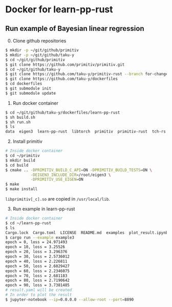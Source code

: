 # Docker for learn-pp-rust

## Run example of Bayesian linear regression
0. Clone github repositories
```bash
$ mkdir -p ~/git/github/primitiv
$ mkdir -p ~/git/github/taku-y
$ cd ~/git/github/primitiv
$ git clone https://github.com/primitiv/primitiv.git
$ cd ~/git/github/taku-y
$ git clone https://github.com/taku-y/primitiv-rust --branch for-changes-status
$ git clone https://github.com/taku-y/dockerfiles
$ cd dockerfiles
$ git submodule init
$ git submodule update
``` 

1. Run docker container
```bash
$ cd ~/git/github/taku-y/dockerfiles/learn-pp-rust
$ sh build.sh
$ sh run.sh
$ ls
data  eigen3  learn-pp-rust  libtorch  primitiv  primitiv-rust  tch-rs
```

2. Install primitiv
```bash
# Inside docker container
$ cd ~/primitiv
$ mkdir build
$ cd build
$ cmake .. -DPRIMITIV_BUILD_C_API=ON -DPRIMITIV_BUILD_TESTS=ON \
           -DEIGEN3_INCLUDE_DIR=/root/eigen3 \
           -DPRIMITIV_USE_EIGEN=ON
$ make
$ make install
```

`libprimitiv[_c].so` are copied in `/usr/local/lib`.

3. Run example in learn-pp-rust
```bash
# Inside docker container
$ cd ~/learn-pp-rust
$ ls
Cargo.lock  Cargo.toml  LICENSE  README.md  examples  plot_result.ipynb  src
$ cargo run --example example3
epoch = 0, loss = 24.971493
epoch = 10, loss = 3.25526
epoch = 20, loss = 3.296376
epoch = 30, loss = 2.5736012
epoch = 40, loss = 2.226811
epoch = 50, loss = 2.6029427
epoch = 60, loss = 2.2346075
epoch = 70, loss = 2.681183
epoch = 80, loss = 2.7190642
epoch = 90, loss = 3.7381485
# result.yaml will be created
# In order to plot the result
$ jupyter-notebook --ip=0.0.0.0 --allow-root --port=8890
```
